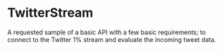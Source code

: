 # TwitterStream
A requested sample of a basic API with a few basic requirements; to connect to the Twitter 1% stream and evaluate the incoming tweet data.
